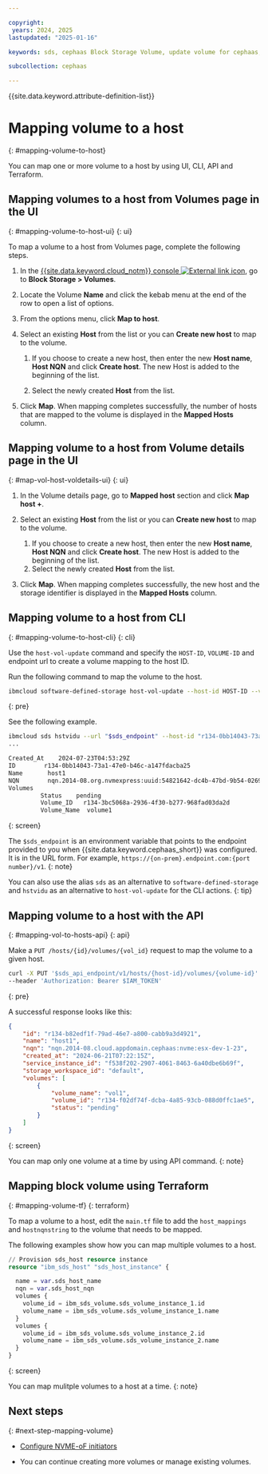 ```yaml
---

copyright:
 years: 2024, 2025
lastupdated: "2025-01-16"

keywords: sds, cephaas Block Storage Volume, update volume for cephaas, manage volume

subcollection: cephaas

---
```


{{site.data.keyword.attribute-definition-list}}

# Mapping volume to a host
{: #mapping-volume-to-host}

You can map one or more volume to a host by using UI, CLI, API and Terraform.

## Mapping volumes to a host from Volumes page in the UI
{: #mapping-volume-to-host-ui}
{: ui}

To map a volume to a host from Volumes page, complete the following steps.

1. In the [{{site.data.keyword.cloud_notm}} console ![External link icon](../icons/launch-glyph.svg "External link icon")](https://{DomainName}/software-defined-storage), go to **Block Storage > Volumes**.
2. Locate the Volume **Name** and click the kebab menu at the end of the row to open a list of options.
3. From the options menu, click **Map to host**.
4. Select an existing **Host** from the list or you can **Create new host** to map to the volume.

    1. If you choose to create a new host, then enter the new **Host name**, **Host NQN** and click **Create host**. The new Host is added to the beginning of the list.

    1. Select the newly created **Host** from the list.

5. Click **Map**. When mapping completes successfully, the number of hosts that are mapped to the volume is displayed in the **Mapped Hosts** column.


## Mapping volume to a host from Volume details page in the UI
{: #map-vol-host-voldetails-ui}
{: ui}

1. In the Volume details page, go to **Mapped host** section and click **Map host +**.

1. Select an existing **Host** from the list or you can **Create new host** to map to the volume.

    1. If you choose to create a new host, then enter the new **Host name**, **Host NQN** and click **Create host**. The new Host is added to the beginning of the list.
    1. Select the newly created **Host** from the list.

5. Click **Map**. When mapping completes successfully, the new host and the storage identifier is displayed in the **Mapped Hosts** column.


## Mapping volume to a host from CLI
{: #mapping-volume-to-host-cli}
{: cli}

Use the `host-vol-update` command and specify the `HOST-ID`, `VOLUME-ID` and endpoint url to create a volume mapping to the host ID.

Run the following command to map the volume to the host.

```sh
ibmcloud software-defined-storage host-vol-update --host-id HOST-ID --volume-id VOLUME-ID --url string
```
{: pre}

See the following example.

```bash
ibmcloud sds hstvidu --url "$sds_endpoint" --host-id "r134-0bb14043-73a1-47e0-b46c-a147fdacba25" --volume-id "r134-3bc5068a-2936-4f30-b277-968fad03da2d"
...

Created_At    2024-07-23T04:53:29Z
ID        r134-0bb14043-73a1-47e0-b46c-a147fdacba25
Name       host1
NQN        nqn.2014-08.org.nvmexpress:uuid:54821642-dc4b-47bd-9b54-02699cebac79
Volumes
         Status    pending
         Volume_ID   r134-3bc5068a-2936-4f30-b277-968fad03da2d
         Volume_Name  volume1
```
{: screen}

The `$sds_endpoint` is an environment variable that points to the endpoint provided to you when {{site.data.keyword.cephaas_short}} was configured. It is in the URL form. For example, `https://{on-prem}.endpoint.com:{port number}/v1`.
{: note}

You can also use the alias `sds` as an alternative to `software-defined-storage` and `hstvidu` as an alternative to `host-vol-update` for the CLI actions.
{: tip}


## Mapping volume to a host with the API
{: #mapping-vol-to-hosts-api}
{: api}

Make a `PUT /hosts/{id}/volumes/{vol_id}` request to map the volume to a given host.

```sh
curl -X PUT '$sds_api_endpoint/v1/hosts/{host-id}/volumes/{volume-id}'
--header 'Authorization: Bearer $IAM_TOKEN'
```
{: pre}

A successful response looks like this:

```json
{
    "id": "r134-b82edf1f-79ad-46e7-a800-cabb9a3d4921",
    "name": "host1",
    "nqn": "nqn.2014-08.cloud.appdomain.cephaas:nvme:esx-dev-1-23",
    "created_at": "2024-06-21T07:22:15Z",
    "service_instance_id": "f538f202-2907-4061-8463-6a40dbe6b69f",
    "storage_workspace_id": "default",
    "volumes": [
        {
            "volume_name": "vol1",
            "volume_id": "r134-f02df74f-dcba-4a85-93cb-088d0ffc1ae5",
            "status": "pending"
        }
    ]
}

```
{: screen}

You can map only one volume at a time by using API command.
{: note}


## Mapping block volume using Terraform
{: #mapping-volume-tf}
{: terraform}

To map a volume to a host, edit the `main.tf` file to add the `host_mappings` and `hostnqnstring` to the volume that needs to be mapped.

The following examples show how you can map multiple volumes to a host.

```terraform
// Provision sds_host resource instance
resource "ibm_sds_host" "sds_host_instance" {

  name = var.sds_host_name
  nqn = var.sds_host_nqn
  volumes {
    volume_id = ibm_sds_volume.sds_volume_instance_1.id
    volume_name = ibm_sds_volume.sds_volume_instance_1.name
  }
  volumes {
    volume_id = ibm_sds_volume.sds_volume_instance_2.id
    volume_name = ibm_sds_volume.sds_volume_instance_2.name
  }
}
```
{: screen}

You can map mulitple volumes to a host at a time.
{: note}


## Next steps
{: #next-step-mapping-volume}

* [Configure NVME-oF initiators](/docs/cephaas?topic=cephaas-about-volume-host-mappings#config-nvme-initiators)

* You can continue creating more volumes or manage existing volumes.
